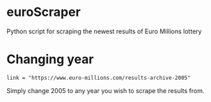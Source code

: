# euroScraper
Python script for scraping the newest results of Euro Millions lottery 


# Changing year

``` link = "https://www.euro-millions.com/results-archive-2005" ```

Simply change 2005 to any year you wish to scrape the results from.
